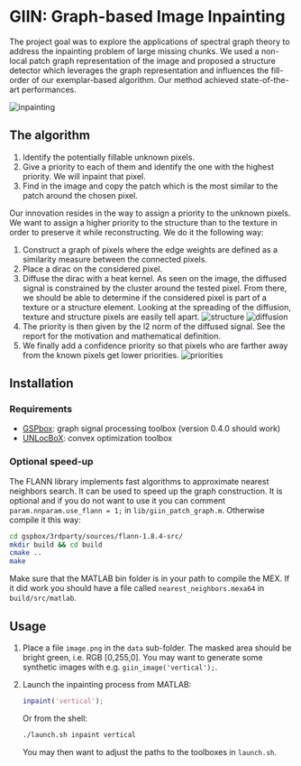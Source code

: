# GIIN: Graph-based Image Inpainting

The project goal was to explore the applications of spectral graph theory to
address the inpainting problem of large missing chunks. We used a non-local
patch graph representation of the image and proposed a structure detector which
leverages the graph representation and influences the fill-order of our
exemplar-based algorithm. Our method achieved state-of-the-art performances.

![inpainting](inpainting.png)

## The algorithm

1. Identify the potentially fillable unknown pixels.
2. Give a priority to each of them and identify the one with the highest
   priority. We will inpaint that pixel.
3. Find in the image and copy the patch which is the most similar to the patch
   around the chosen pixel.

Our innovation resides in the way to assign a priority to the unknown pixels. We
want to assign a higher priority to the structure than to the texture in order
to preserve it while reconstructing. We do it the following way:

1. Construct a graph of pixels where the edge weights are defined as a
   similarity measure between the connected pixels. 
2. Place a dirac on the considered pixel.
3. Diffuse the dirac with a heat kernel.
   As seen on the image, the diffused signal is constrained by the cluster
   around the tested pixel. From there, we should be able to determine if the
   considered pixel is part of a texture or a structure element. Looking at the
   spreading of the diffusion, texture and structure pixels are easily tell
   apart.
   ![structure](structure.png)
   ![diffusion](diffusion.png)
4. The priority is then given by the l2 norm of the diffused signal. See the
   report for the motivation and mathematical definition.
5. We finally add a confidence priority so that pixels who are farther away from
   the known pixels get lower priorities.
   ![priorities](priorities.png)

## Installation

### Requirements

* [GSPbox](https://lts2.epfl.ch/gsp/): graph signal processing toolbox
  (version 0.4.0 should work)
* [UNLocBoX](https://lts2.epfl.ch/unlocbox/): convex optimization toolbox

### Optional speed-up

The FLANN library implements fast algorithms to approximate nearest neighbors
search. It can be used to speed up the graph construction. It is optional and
if you do not want to use it you can comment `param.nnparam.use_flann = 1;` in
`lib/giin_patch_graph.m`.  Otherwise compile it this way:

```sh
cd gspbox/3rdparty/sources/flann-1.8.4-src/
mkdir build && cd build
cmake ..
make
```

Make sure that the MATLAB bin folder is in your path to compile the MEX. If it
did work you should have a file called `nearest_neighbors.mexa64` in
`build/src/matlab`.

## Usage

1. Place a file `image.png` in the `data` sub-folder. The masked area should be
   bright green, i.e. RGB [0,255,0]. You may want to generate some synthetic
   images with e.g. `giin_image('vertical');`.

2. Launch the inpainting process from MATLAB:

   ```m
   inpaint('vertical');
   ```

   Or from the shell:

   ```sh
   ./launch.sh inpaint vertical
   ```

   You may then want to adjust the paths to the toolboxes in `launch.sh`.
